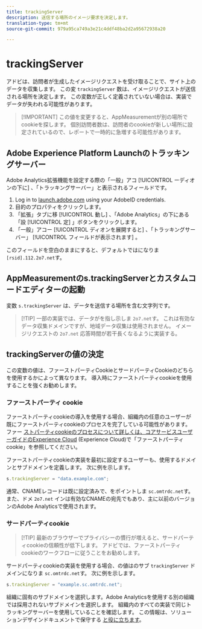 ```yaml
---
title: trackingServer
description: 送信する場所のイメージ要求を決定します。
translation-type: tm+mt
source-git-commit: 979a95ca749a3e21c4ddf48ba2d2a95672938a20

---
```



# trackingServer

アドビは、訪問者が生成したイメージリクエストを受け取ることで、サイト上のデータを収集します。 この変 `trackingServer` 数は、イメージリクエストが送信される場所を決定します。 この変数が正しく定義されていない場合は、実装でデータが失われる可能性があります。

> [!IMPORTANT] この値を変更すると、AppMeasurementが別の場所でcookieを探します。 個別訪問者数は、訪問者のcookieが新しい場所に設定されているので、レポートで一時的に急増する可能性があります。

## Adobe Experience Platform Launchのトラッキングサーバー

Adobe Analytics拡張機能を設定する際の「一般」アコ [!UICONTROL ーディオンの下に] 、「トラッキングサーバー」と表示されるフィールドです。

1. Log in to [launch.adobe.com](https://launch.adobe.com) using your AdobeID credentials.
2. 目的のプロパティをクリックします。
3. 「拡張」タブに移 [!UICONTROL 動し] 、「Adobe Analytics」の下にある「設 [!UICONTROL 定] 」ボタンをクリックします。
4. 「一般」アコー [!UICONTROL ディオンを展開すると] 、「トラッキングサーバー」 [!UICONTROL フィールドが表示されます] 。

このフィールドを空白のままにすると、デフォルトではになりま `[rsid].112.2o7.net`す。

## AppMeasurementのs.trackingServerとカスタムコードエディターの起動

変数 `s.trackingServer` は、データを送信する場所を含む文字列です。

> [!TIP] 一部の実装では、データがを指し示しま `2o7.net`す。 これは有効なデータ収集ドメインですが、地域データ収集は使用されません。 イメージリクエストの `2o7.net` 応答時間が若干長くなるように実装する。

## trackingServerの値の決定

この変数の値は、ファーストパーティCookieとサードパーティCookieのどちらを使用するかによって異なります。 導入時にファーストパーティcookieを使用することを強くお勧めします。

### ファーストパーティ cookie

ファーストパーティcookieの導入を使用する場合、組織内の任意のユーザーが既にファーストパーティcookieのプロセスを完了している可能性があります。 ファー [ストパーティcookieのプロセスについて詳しくは、コアサービスユーザーガイドのExperience Cloud](https://docs.adobe.com/content/help/en/core-services/interface/ec-cookies/cookies-first-party.html) (Experience Cloud)で「ファーストパーティcookie」を参照してください。

ファーストパーティcookieの実装を最初に設定するユーザーも、使用するドメインとサブドメインを定義します。 次に例を示します。

```js
s.trackingServer = "data.example.com";
```

通常、CNAMEレコードは既に設定済みで、をポイントしま `sc.omtrdc.net`す。 また、ドメ `2o7.net` インは有効なCNAMEの宛先でもあり、主に以前のバージョンのAdobe Analyticsで使用されます。

### サードパーティcookie

> [!TIP] 最新のブラウザーでプライバシーの慣行が増えると、サードパーティcookieの信頼性が低下します。 アドビでは、ファーストパーティcookieのワークフローに従うことをお勧めします。

サードパーティcookieの実装を使用する場合、の値はのサブ `trackingServer` ドメインになりま `sc.omtrdc.net`す。 次に例を示します。

```js
s.trackingServer = "example.sc.omtrdc.net";
```

組織に固有のサブドメインを選択します。Adobe Analyticsを使用する別の組織では採用されないサブドメインを選択します。 組織内のすべての実装で同じトラッキングサーバーを使用していることを確認します。 この情報は、ソリューションデザインドキュメントで保守する [と役に立ちます](../../prepare/solution-design.md)。
